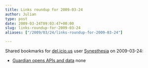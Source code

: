 ```yaml
---
title: Links roundup for 2009-03-24
author: Julian
type: post
date: 2009-03-24T09:03:47+00:00
slug: links-roundup-for-2009-03-24 
aliases: ["/2009/03/24/links-roundup-for-2009-03-24"]

---
```

Shared bookmarks for [del.icio.us][1] user [Synesthesia][2] on 2009-03-24:

  * [Guardian opens APIs and data][3] 
    none</li> </ul>

 [1]: https://del.icio.us/
 [2]: https://del.icio.us/synesthesia
 [3]: https://www.guardian.co.uk/media/pda/2009/mar/10/1